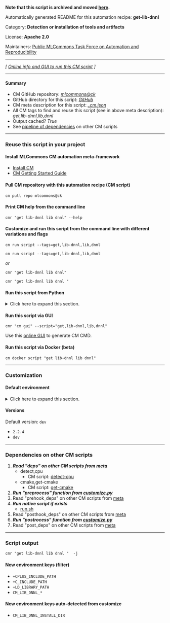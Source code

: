 **Note that this script is archived and moved [here](https://github.com/mlcommons/cm4mlops/tree/main/script/get-lib-dnnl).**



Automatically generated README for this automation recipe: **get-lib-dnnl**

Category: **Detection or installation of tools and artifacts**

License: **Apache 2.0**

Maintainers: [Public MLCommons Task Force on Automation and Reproducibility](https://github.com/mlcommons/ck/blob/master/docs/taskforce.md)

---
*[ [Online info and GUI to run this CM script](https://access.cknowledge.org/playground/?action=scripts&name=get-lib-dnnl,1cd35a6a3b0b4530) ]*

---
#### Summary

* CM GitHub repository: *[mlcommons@ck](https://github.com/mlcommons/ck/tree/dev/cm-mlops)*
* GitHub directory for this script: *[GitHub](https://github.com/mlcommons/ck/tree/dev/cm-mlops/script/get-lib-dnnl)*
* CM meta description for this script: *[_cm.json](_cm.json)*
* All CM tags to find and reuse this script (see in above meta description): *get,lib-dnnl,lib,dnnl*
* Output cached? *True*
* See [pipeline of dependencies](#dependencies-on-other-cm-scripts) on other CM scripts


---
### Reuse this script in your project

#### Install MLCommons CM automation meta-framework

* [Install CM](https://access.cknowledge.org/playground/?action=install)
* [CM Getting Started Guide](https://github.com/mlcommons/ck/blob/master/docs/getting-started.md)

#### Pull CM repository with this automation recipe (CM script)

```cm pull repo mlcommons@ck```

#### Print CM help from the command line

````cmr "get lib-dnnl lib dnnl" --help````

#### Customize and run this script from the command line with different variations and flags

`cm run script --tags=get,lib-dnnl,lib,dnnl`

`cm run script --tags=get,lib-dnnl,lib,dnnl `

*or*

`cmr "get lib-dnnl lib dnnl"`

`cmr "get lib-dnnl lib dnnl " `


#### Run this script from Python

<details>
<summary>Click here to expand this section.</summary>

```python

import cmind

r = cmind.access({'action':'run'
                  'automation':'script',
                  'tags':'get,lib-dnnl,lib,dnnl'
                  'out':'con',
                  ...
                  (other input keys for this script)
                  ...
                 })

if r['return']>0:
    print (r['error'])

```

</details>


#### Run this script via GUI

```cmr "cm gui" --script="get,lib-dnnl,lib,dnnl"```

Use this [online GUI](https://cKnowledge.org/cm-gui/?tags=get,lib-dnnl,lib,dnnl) to generate CM CMD.

#### Run this script via Docker (beta)

`cm docker script "get lib-dnnl lib dnnl" `

___
### Customization

#### Default environment

<details>
<summary>Click here to expand this section.</summary>

These keys can be updated via `--env.KEY=VALUE` or `env` dictionary in `@input.json` or using script flags.


</details>

#### Versions
Default version: `dev`

* `2.2.4`
* `dev`
___
### Dependencies on other CM scripts


  1. ***Read "deps" on other CM scripts from [meta](https://github.com/mlcommons/ck/tree/dev/cm-mlops/script/get-lib-dnnl/_cm.json)***
     * detect,cpu
       - CM script: [detect-cpu](https://github.com/mlcommons/ck/tree/master/cm-mlops/script/detect-cpu)
     * cmake,get-cmake
       - CM script: [get-cmake](https://github.com/mlcommons/ck/tree/master/cm-mlops/script/get-cmake)
  1. ***Run "preprocess" function from [customize.py](https://github.com/mlcommons/ck/tree/dev/cm-mlops/script/get-lib-dnnl/customize.py)***
  1. Read "prehook_deps" on other CM scripts from [meta](https://github.com/mlcommons/ck/tree/dev/cm-mlops/script/get-lib-dnnl/_cm.json)
  1. ***Run native script if exists***
     * [run.sh](https://github.com/mlcommons/ck/tree/dev/cm-mlops/script/get-lib-dnnl/run.sh)
  1. Read "posthook_deps" on other CM scripts from [meta](https://github.com/mlcommons/ck/tree/dev/cm-mlops/script/get-lib-dnnl/_cm.json)
  1. ***Run "postrocess" function from [customize.py](https://github.com/mlcommons/ck/tree/dev/cm-mlops/script/get-lib-dnnl/customize.py)***
  1. Read "post_deps" on other CM scripts from [meta](https://github.com/mlcommons/ck/tree/dev/cm-mlops/script/get-lib-dnnl/_cm.json)

___
### Script output
`cmr "get lib-dnnl lib dnnl "  -j`
#### New environment keys (filter)

* `+CPLUS_INCLUDE_PATH`
* `+C_INCLUDE_PATH`
* `+LD_LIBRARY_PATH`
* `CM_LIB_DNNL_*`
#### New environment keys auto-detected from customize

* `CM_LIB_DNNL_INSTALL_DIR`